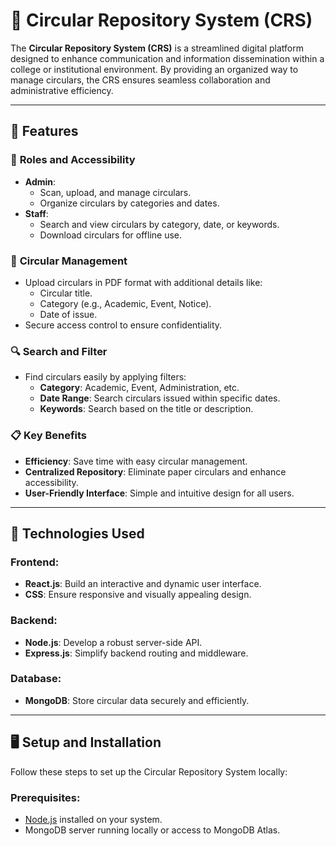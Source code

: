 # 📜 Circular Repository System (CRS)

The **Circular Repository System (CRS)** is a streamlined digital platform designed to enhance communication and information dissemination within a college or institutional environment. By providing an organized way to manage circulars, the CRS ensures seamless collaboration and administrative efficiency.

---

## 🌟 Features

### 🔑 **Roles and Accessibility**
- **Admin**:
  - Scan, upload, and manage circulars.
  - Organize circulars by categories and dates.
- **Staff**:
  - Search and view circulars by category, date, or keywords.
  - Download circulars for offline use.

### 📂 **Circular Management**
- Upload circulars in PDF format with additional details like:
  - Circular title.
  - Category (e.g., Academic, Event, Notice).
  - Date of issue.
- Secure access control to ensure confidentiality.

### 🔍 **Search and Filter**
- Find circulars easily by applying filters:
  - **Category**: Academic, Event, Administration, etc.
  - **Date Range**: Search circulars issued within specific dates.
  - **Keywords**: Search based on the title or description.

### 📋 **Key Benefits**
- **Efficiency**: Save time with easy circular management.
- **Centralized Repository**: Eliminate paper circulars and enhance accessibility.
- **User-Friendly Interface**: Simple and intuitive design for all users.

---

## 🚀 Technologies Used

### Frontend:
- **React.js**: Build an interactive and dynamic user interface.
- **CSS**: Ensure responsive and visually appealing design.

### Backend:
- **Node.js**: Develop a robust server-side API.
- **Express.js**: Simplify backend routing and middleware.

### Database:
- **MongoDB**: Store circular data securely and efficiently.

---

## 🖥️ Setup and Installation

Follow these steps to set up the Circular Repository System locally:

### Prerequisites:
- [Node.js](https://nodejs.org) installed on your system.
- MongoDB server running locally or access to MongoDB Atlas.

